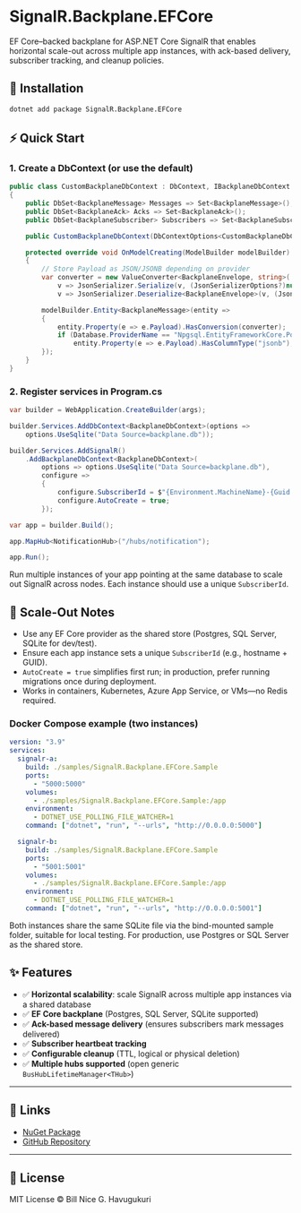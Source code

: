 # SignalR.Backplane.EFCore

EF Core–backed backplane for ASP.NET Core SignalR that enables horizontal scale-out across multiple app instances, with ack-based delivery, subscriber tracking, and cleanup policies.

## 🚀 Installation

```bash
dotnet add package SignalR.Backplane.EFCore
```

## ⚡ Quick Start

### 1. Create a DbContext (or use the default)

```csharp
public class CustomBackplaneDbContext : DbContext, IBackplaneDbContext
{
    public DbSet<BackplaneMessage> Messages => Set<BackplaneMessage>();
    public DbSet<BackplaneAck> Acks => Set<BackplaneAck>();
    public DbSet<BackplaneSubscriber> Subscribers => Set<BackplaneSubscriber>();

    public CustomBackplaneDbContext(DbContextOptions<CustomBackplaneDbContext> options) : base(options) { }

    protected override void OnModelCreating(ModelBuilder modelBuilder)
    {
        // Store Payload as JSON/JSONB depending on provider
        var converter = new ValueConverter<BackplaneEnvelope, string>(
            v => JsonSerializer.Serialize(v, (JsonSerializerOptions?)null),
            v => JsonSerializer.Deserialize<BackplaneEnvelope>(v, (JsonSerializerOptions?)null)!);

        modelBuilder.Entity<BackplaneMessage>(entity =>
        {
            entity.Property(e => e.Payload).HasConversion(converter);
            if (Database.ProviderName == "Npgsql.EntityFrameworkCore.PostgreSQL")
                entity.Property(e => e.Payload).HasColumnType("jsonb");
        });
    }
}
```

### 2. Register services in Program.cs

```csharp
var builder = WebApplication.CreateBuilder(args);

builder.Services.AddDbContext<BackplaneDbContext>(options =>
    options.UseSqlite("Data Source=backplane.db"));

builder.Services.AddSignalR()
    .AddBackplaneDbContext<BackplaneDbContext>(
        options => options.UseSqlite("Data Source=backplane.db"),
        configure =>
        {
            configure.SubscriberId = $"{Environment.MachineName}-{Guid.NewGuid()}";
            configure.AutoCreate = true;
        });

var app = builder.Build();

app.MapHub<NotificationHub>("/hubs/notification");

app.Run();
```

Run multiple instances of your app pointing at the same database to scale out SignalR across nodes. Each instance should use a unique `SubscriberId`.

## 🧭 Scale-Out Notes

- Use any EF Core provider as the shared store (Postgres, SQL Server, SQLite for dev/test).
- Ensure each app instance sets a unique `SubscriberId` (e.g., hostname + GUID).
- `AutoCreate = true` simplifies first run; in production, prefer running migrations once during deployment.
- Works in containers, Kubernetes, Azure App Service, or VMs—no Redis required.

### Docker Compose example (two instances)

```yaml
version: "3.9"
services:
  signalr-a:
    build: ./samples/SignalR.Backplane.EFCore.Sample
    ports:
      - "5000:5000"
    volumes:
      - ./samples/SignalR.Backplane.EFCore.Sample:/app
    environment:
      - DOTNET_USE_POLLING_FILE_WATCHER=1
    command: ["dotnet", "run", "--urls", "http://0.0.0.0:5000"]

  signalr-b:
    build: ./samples/SignalR.Backplane.EFCore.Sample
    ports:
      - "5001:5001"
    volumes:
      - ./samples/SignalR.Backplane.EFCore.Sample:/app
    environment:
      - DOTNET_USE_POLLING_FILE_WATCHER=1
    command: ["dotnet", "run", "--urls", "http://0.0.0.0:5001"]
```

Both instances share the same SQLite file via the bind-mounted sample folder, suitable for local testing. For production, use Postgres or SQL Server as the shared store.

## ✨ Features

- ✅ **Horizontal scalability**: scale SignalR across multiple app instances via a shared database  
- ✅ **EF Core backplane** (Postgres, SQL Server, SQLite supported)  
- ✅ **Ack-based message delivery** (ensures subscribers mark messages delivered)  
- ✅ **Subscriber heartbeat tracking**  
- ✅ **Configurable cleanup** (TTL, logical or physical deletion)  
- ✅ **Multiple hubs supported** (open generic `BusHubLifetimeManager<THub>`)  

---

## 📖 Links

- [NuGet Package](https://www.nuget.org/packages/SignalR.Backplane.EFCore)
- [GitHub Repository](https://github.com/billnice250/SignalR.Backplane.EFCore)

---

## 📜 License

MIT License © Bill Nice G. Havugukuri
